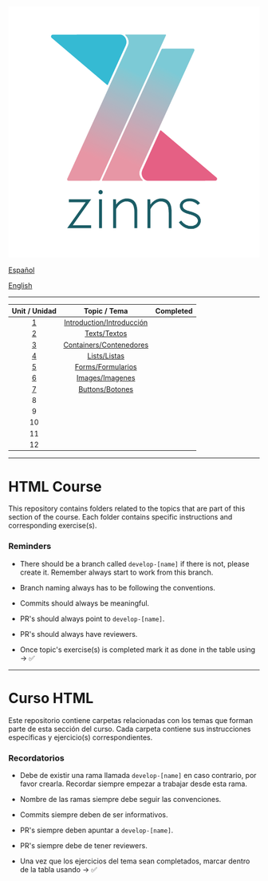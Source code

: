 ![zinns.io](zinns.png)

[Español](#curso-html)

[English](#html-course)

---

|   Unit / Unidad         |        Topic / Tema                           | Completed |
| :---------------------: | :-------------------------------------------: | :-------: |
| [1](./01/intro.md)      | [Introduction/Introducción](./01/intro.md)    |           |
| [2](./02/texts.md)      | [Texts/Textos](./02/text.md)                  |           |
| [3](./03/containers.md) | [Containers/Contenedores](./03/containers.md) |           |
| [4](./04/lists.md)      | [Lists/Listas](./04/lists.md)                 |           |
| [5](./05/forms.md)      | [Forms/Formularios](./05/forms.md)            |           |
| [6](./06/images.md)     | [Images/Imagenes](./06/images.md)             |           |
| [7](./07/buttons.md)    | [Buttons/Botones](./07/buttons.md)            |           |
|         8               |                                               |           |
|         9               |                                               |           |
|        10               |                                               |           |
|        11               |                                               |           |
|        12               |                                               |           |

---

# HTML Course

This repository contains folders related to the topics that are part of this section of the course. Each folder contains specific instructions and corresponding exercise(s).

### Reminders

- There should be a branch called `develop-[name]` if there is not, please create it. Remember always start to work from this branch.

- Branch naming always has to be following the conventions.

- Commits should always be meaningful.

- PR's should always point to `develop-[name]`.

- PR's should always have reviewers.

- Once topic's exercise(s) is completed mark it as done in the table using -> ✅

---

# Curso HTML

Este repositorio contiene carpetas relacionadas con los temas que forman parte de esta sección del curso. Cada carpeta contiene sus instrucciones específicas y ejercicio(s) correspondientes.

### Recordatorios

- Debe de existir una rama llamada `develop-[name]` en caso contrario, por favor crearla. Recordar siempre empezar a trabajar desde esta rama.

- Nombre de las ramas siempre debe seguir las convenciones.

- Commits siempre deben de ser informativos.

- PR's siempre deben apuntar a `develop-[name]`.

- PR's siempre debe de tener reviewers.

- Una vez que los ejercicios del tema sean completados, marcar dentro de la tabla usando -> ✅
